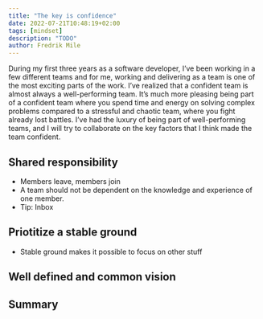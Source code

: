 ```yaml
---
title: "The key is confidence"
date: 2022-07-21T10:48:19+02:00
tags: [mindset]
description: "TODO"
author: Fredrik Mile
---
```


During my first three years as a software developer, I’ve been working in a few different teams and for me, working and delivering as a team is one of the most exciting parts of the work.
I’ve realized that a confident team is almost always a well-performing team.
It’s much more pleasing being part of a confident team where you spend time and energy on solving complex problems compared to a stressful and chaotic team, where you fight already lost battles.
I’ve had the luxury of being part of well-performing teams, and I will try to collaborate on the key factors that I think made the team confident.

## Shared responsibility

- Members leave, members join
- A team should not be dependent on the knowledge and experience of one member.
- Tip: Inbox


## Priotitize a stable ground
- Stable ground makes it possible to focus on other stuff 

## Well defined and common vision


## Summary
